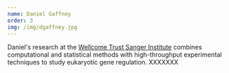 ```yaml
---
name: Daniel Gaffney
order: 3
img: /img/dgaffney.jpg
---
```


Daniel's research at the [Wellcome Trust Sanger Institute](http://www.sanger.ac.uk/research/faculty/dgaffney/)
combines computational and statistical methods with high-throughput
experimental techniques to study eukaryotic gene regulation. XXXXXXX
